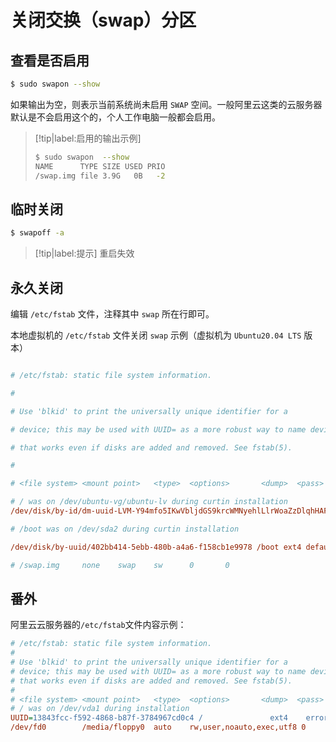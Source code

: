 # 关闭交换（swap）分区

## 查看是否启用

```bash
$ sudo swapon --show
```

如果输出为空，则表示当前系统尚未启用 `SWAP` 空间。一般阿里云这类的云服务器默认是不会启用这个的，个人工作电脑一般都会启用。

> [!tip|label:启用的输出示例]
> ```bash
> $ sudo swapon  --show
> NAME      TYPE SIZE USED PRIO
> /swap.img file 3.9G   0B   -2
> ```

## 临时关闭

```bash
$ swapoff -a
```

> [!tip|label:提示]
> 重启失效

## 永久关闭

编辑 `/etc/fstab` 文件，注释其中 `swap` 所在行即可。

本地虚拟机的 `/etc/fstab` 文件关闭 `swap` 示例（虚拟机为 `Ubuntu20.04 LTS` 版本）

```ini {23}

# /etc/fstab: static file system information.

# 

# Use 'blkid' to print the universally unique identifier for a

# device; this may be used with UUID= as a more robust way to name devices

# that works even if disks are added and removed. See fstab(5).

#

# <file system> <mount point>   <type>  <options>       <dump>  <pass>

# / was on /dev/ubuntu-vg/ubuntu-lv during curtin installation
/dev/disk/by-id/dm-uuid-LVM-Y94mfo5IKwVbljdGS9krcWMNyehlLlrWoaZzDlqhHAFrDZ2cctdzaydePVVy0hG2 / ext4 defaults 0 0

# /boot was on /dev/sda2 during curtin installation

/dev/disk/by-uuid/402bb414-5ebb-480b-a4a6-f158cb1e9978 /boot ext4 defaults 0 0

# /swap.img     none    swap    sw      0       0   

```

## 番外

阿里云云服务器的`/etc/fstab`文件内容示例：

```ini
# /etc/fstab: static file system information.
#
# Use 'blkid' to print the universally unique identifier for a
# device; this may be used with UUID= as a more robust way to name devices
# that works even if disks are added and removed. See fstab(5).
#
# <file system> <mount point>   <type>  <options>       <dump>  <pass>
# / was on /dev/vda1 during installation
UUID=13843fcc-f592-4868-b87f-3784967cd0c4 /               ext4    errors=remount-ro 0       1
/dev/fd0        /media/floppy0  auto    rw,user,noauto,exec,utf8 0       0
```
